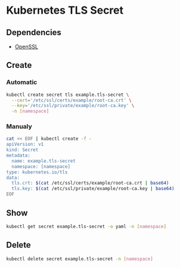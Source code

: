 # Kubernetes TLS Secret

## Dependencies

- [OpenSSL](/openssl.md#generate)

## Create

### Automatic

```sh
kubectl create secret tls example.tls-secret \
  --cert='/etc/ssl/certs/example/root-ca.crt' \
  --key='/etc/ssl/private/example/root-ca.key' \
  -n [namespace]
```

### Manualy

```sh
cat << EOF | kubectl create -f -
apiVersion: v1
kind: Secret
metadata:
  name: example.tls-secret
  namespace: [namespace]
type: kubernetes.io/tls
data:
  tls.crt: $(cat /etc/ssl/certs/example/root-ca.crt | base64)
  tls.key: $(cat /etc/ssl/private/example/root-ca.key | base64)
EOF
```

## Show

```sh
kubectl get secret example.tls-secret -o yaml -n [namespace]
```

## Delete

```sh
kubectl delete secret example.tls-secret -n [namespace]
```
